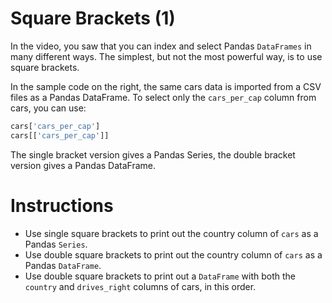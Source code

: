 # Square Brackets (1)
In the video, you saw that you can index and select Pandas `DataFrames` in many different ways. The simplest, but not the most powerful way, is to use square brackets.

In the sample code on the right, the same cars data is imported from a CSV files as a Pandas DataFrame. To select only the `cars_per_cap` column from cars, you can use:

```python
cars['cars_per_cap']
cars[['cars_per_cap']]
```

The single bracket version gives a Pandas Series, the double bracket version gives a Pandas DataFrame.

# Instructions
- Use single square brackets to print out the country column of `cars` as a Pandas `Series`.
- Use double square brackets to print out the country column of `cars` as a Pandas `DataFrame`.
- Use double square brackets to print out a `DataFrame` with both the `country` and `drives_right` columns of cars, in this order.
